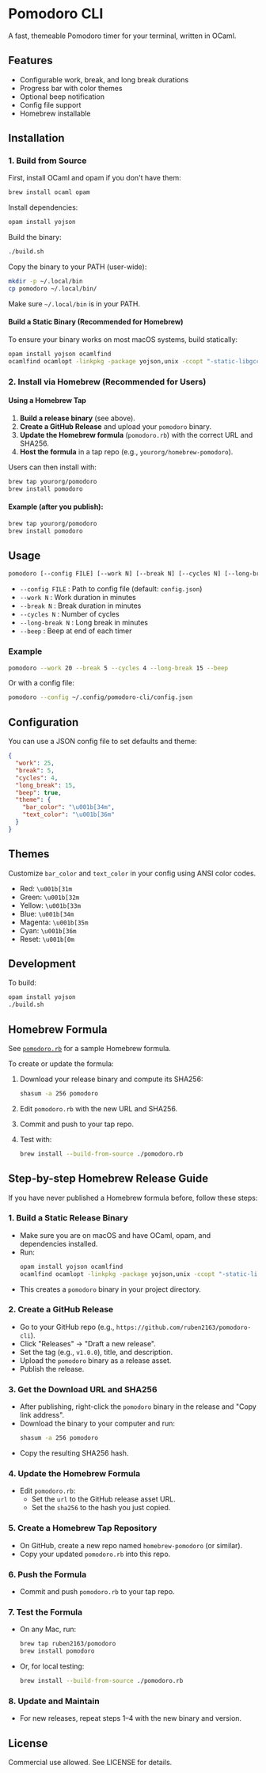 # Pomodoro CLI

A fast, themeable Pomodoro timer for your terminal, written in OCaml.

## Features

- Configurable work, break, and long break durations
- Progress bar with color themes
- Optional beep notification
- Config file support
- Homebrew installable

## Installation

### 1. Build from Source

First, install OCaml and opam if you don't have them:

```sh
brew install ocaml opam
```

Install dependencies:

```sh
opam install yojson
```

Build the binary:

```sh
./build.sh
```

Copy the binary to your PATH (user-wide):

```sh
mkdir -p ~/.local/bin
cp pomodoro ~/.local/bin/
```

Make sure `~/.local/bin` is in your PATH.

#### Build a Static Binary (Recommended for Homebrew)

To ensure your binary works on most macOS systems, build statically:

```sh
opam install yojson ocamlfind
ocamlfind ocamlopt -linkpkg -package yojson,unix -ccopt "-static-libgcc -static-libstdc++" main.ml -o pomodoro
```

### 2. Install via Homebrew (Recommended for Users)

#### Using a Homebrew Tap

1. **Build a release binary** (see above).
2. **Create a GitHub Release** and upload your `pomodoro` binary.
3. **Update the Homebrew formula** (`pomodoro.rb`) with the correct URL and SHA256.
4. **Host the formula** in a tap repo (e.g., `yourorg/homebrew-pomodoro`).

Users can then install with:

```sh
brew tap yourorg/pomodoro
brew install pomodoro
```

#### Example (after you publish):

```sh
brew tap yourorg/pomodoro
brew install pomodoro
```

## Usage

```sh
pomodoro [--config FILE] [--work N] [--break N] [--cycles N] [--long-break N] [--beep]
```

- `--config FILE` : Path to config file (default: `config.json`)
- `--work N` : Work duration in minutes
- `--break N` : Break duration in minutes
- `--cycles N` : Number of cycles
- `--long-break N` : Long break in minutes
- `--beep` : Beep at end of each timer

### Example

```sh
pomodoro --work 20 --break 5 --cycles 4 --long-break 15 --beep
```

Or with a config file:

```sh
pomodoro --config ~/.config/pomodoro-cli/config.json
```

## Configuration

You can use a JSON config file to set defaults and theme:

```json
{
  "work": 25,
  "break": 5,
  "cycles": 4,
  "long_break": 15,
  "beep": true,
  "theme": {
    "bar_color": "\u001b[34m",
    "text_color": "\u001b[36m"
  }
}
```

## Themes

Customize `bar_color` and `text_color` in your config using ANSI color codes.

- Red: `\u001b[31m`
- Green: `\u001b[32m`
- Yellow: `\u001b[33m`
- Blue: `\u001b[34m`
- Magenta: `\u001b[35m`
- Cyan: `\u001b[36m`
- Reset: `\u001b[0m`

## Development

To build:

```sh
opam install yojson
./build.sh
```

## Homebrew Formula

See [`pomodoro.rb`](./pomodoro.rb) for a sample Homebrew formula.

To create or update the formula:

1. Download your release binary and compute its SHA256:

   ```sh
   shasum -a 256 pomodoro
   ```

2. Edit `pomodoro.rb` with the new URL and SHA256.

3. Commit and push to your tap repo.

4. Test with:

   ```sh
   brew install --build-from-source ./pomodoro.rb
   ```

## Step-by-step Homebrew Release Guide

If you have never published a Homebrew formula before, follow these steps:

### 1. Build a Static Release Binary

- Make sure you are on macOS and have OCaml, opam, and dependencies installed.
- Run:
  ```sh
  opam install yojson ocamlfind
  ocamlfind ocamlopt -linkpkg -package yojson,unix -ccopt "-static-libgcc -static-libstdc++" main.ml -o pomodoro
  ```
- This creates a `pomodoro` binary in your project directory.

### 2. Create a GitHub Release

- Go to your GitHub repo (e.g., `https://github.com/ruben2163/pomodoro-cli`).
- Click "Releases" → "Draft a new release".
- Set the tag (e.g., `v1.0.0`), title, and description.
- Upload the `pomodoro` binary as a release asset.
- Publish the release.

### 3. Get the Download URL and SHA256

- After publishing, right-click the `pomodoro` binary in the release and "Copy link address".
- Download the binary to your computer and run:
  ```sh
  shasum -a 256 pomodoro
  ```
- Copy the resulting SHA256 hash.

### 4. Update the Homebrew Formula

- Edit `pomodoro.rb`:
  - Set the `url` to the GitHub release asset URL.
  - Set the `sha256` to the hash you just copied.

### 5. Create a Homebrew Tap Repository

- On GitHub, create a new repo named `homebrew-pomodoro` (or similar).
- Copy your updated `pomodoro.rb` into this repo.

### 6. Push the Formula

- Commit and push `pomodoro.rb` to your tap repo.

### 7. Test the Formula

- On any Mac, run:
  ```sh
  brew tap ruben2163/pomodoro
  brew install pomodoro
  ```
- Or, for local testing:
  ```sh
  brew install --build-from-source ./pomodoro.rb
  ```

### 8. Update and Maintain

- For new releases, repeat steps 1–4 with the new binary and version.

## License

Commercial use allowed. See LICENSE for details.
